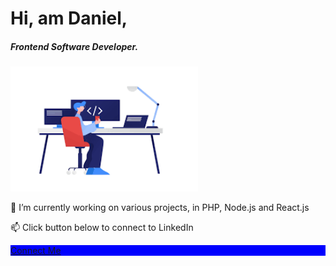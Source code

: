 <h1>Hi, am Daniel,</h1>

<h5>Frontend Software Developer.</h5>

<div align="left">
    <img src="/icom.png" width="300px"</img> 
</div>

<p>🔭 I’m currently working on various projects, in PHP, Node.js and React.js</p>
<p>📫 Click button below to connect to LinkedIn</p>

<div style="background:blue">
<a href="https://www.linkedin.com/in/danielwambua/" class="button big">Connect Me</a>
    <span style="color: blue"> Some green text </span>
</div>


